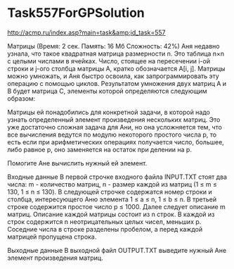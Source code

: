 # Task557ForGPSolution
http://acmp.ru/index.asp?main=task&amp;id_task=557

Матрицы
(Время: 2 сек. Память: 16 Мб Сложность: 42%)
Аня недавно узнала, что такое квадратная матрица размерности n. Это таблица n×n с целыми числами в ячейках. Число, стоящее на пересечении i-ой строки и j-ого столбца матрицы A, кратко обозначается A[i, j]. Матрицы можно умножать, и Аня быстро освоила, как запрограммировать эту операцию с помощью циклов. Результатом умножения двух матриц A и B будет матрица C, элементы которой определяются следующим образом:



Матрицы ей понадобились для конкретной задачи, в которой надо узнать определенный элемент произведения нескольких матриц. Это уже достаточно сложная задача для Ани, но она усложняется тем, что все вычисления ведутся по модулю некоторого простого числа p, то есть если при арифметических операциях получается число, большее, либо равное p, оно заменяется на остаток при делении на p.

Помогите Ане вычислить нужный ей элемент.

Входные данные
В первой строчке входного файла INPUT.TXT стоят два числа: m - количество матриц, n - размер каждой из матриц (1 ≤ m ≤ 130, 1 ≤ n ≤ 130). В следующей строчке содержатся номер строки и столбца, интересующего Аню элемента 1 ≤ a ≤ n, 1 ≤ b ≤ n. В третьей строке содержится простое число p ≤ 1000. Далее следует описание m матриц. Описание каждой матрицы состоит из n строк. В каждой из строк содержится n неотрицательных целых чисел, меньших p. Соседние числа в строке разделены пробелом, а перед каждой матрицей пропущена строка.

Выходные данные
В выходной файл OUTPUT.TXT выведите нужный Ане элемент произведения матриц.
